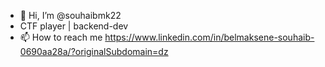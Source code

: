 - 👋 Hi, I’m @souhaibmk22
- CTF player | backend-dev
- 📫 How to reach me https://www.linkedin.com/in/belmaksene-souhaib-0690aa28a/?originalSubdomain=dz

<!---
souhaibmk22/souhaibmk22 is a ✨ special ✨ repository because its `README.md` (this file) appears on your GitHub profile.
You can click the Preview link to take a look at your changes.
--->
